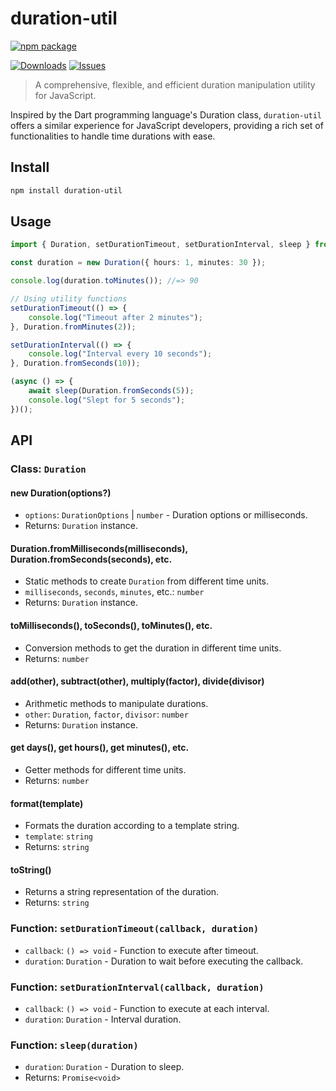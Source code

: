 # duration-util

[![npm package][npm-img]][npm-url]

<!-- [![Build Status][build-img]][build-url] -->

[![Downloads][downloads-img]][downloads-url]
[![Issues][issues-img]][issues-url]

> A comprehensive, flexible, and efficient duration manipulation utility for JavaScript.

Inspired by the Dart programming language's Duration class, `duration-util` offers a similar experience for JavaScript developers, providing a rich set of functionalities to handle time durations with ease.

## Install

```bash
npm install duration-util
```

## Usage

```ts
import { Duration, setDurationTimeout, setDurationInterval, sleep } from "duration-util";

const duration = new Duration({ hours: 1, minutes: 30 });

console.log(duration.toMinutes()); //=> 90

// Using utility functions
setDurationTimeout(() => {
	console.log("Timeout after 2 minutes");
}, Duration.fromMinutes(2));

setDurationInterval(() => {
	console.log("Interval every 10 seconds");
}, Duration.fromSeconds(10));

(async () => {
	await sleep(Duration.fromSeconds(5));
	console.log("Slept for 5 seconds");
})();
```

## API

### Class: `Duration`

#### new Duration(options?)

- `options`: `DurationOptions` | `number` - Duration options or milliseconds.
- Returns: `Duration` instance.

#### Duration.fromMilliseconds(milliseconds), Duration.fromSeconds(seconds), etc.

- Static methods to create `Duration` from different time units.
- `milliseconds`, `seconds`, `minutes`, etc.: `number`
- Returns: `Duration` instance.

#### toMilliseconds(), toSeconds(), toMinutes(), etc.

- Conversion methods to get the duration in different time units.
- Returns: `number`

#### add(other), subtract(other), multiply(factor), divide(divisor)

- Arithmetic methods to manipulate durations.
- `other`: `Duration`, `factor`, `divisor`: `number`
- Returns: `Duration` instance.

#### get days(), get hours(), get minutes(), etc.

- Getter methods for different time units.
- Returns: `number`

#### format(template)

- Formats the duration according to a template string.
- `template`: `string`
- Returns: `string`

#### toString()

- Returns a string representation of the duration.
- Returns: `string`

### Function: `setDurationTimeout(callback, duration)`

- `callback`: `() => void` - Function to execute after timeout.
- `duration`: `Duration` - Duration to wait before executing the callback.

### Function: `setDurationInterval(callback, duration)`

- `callback`: `() => void` - Function to execute at each interval.
- `duration`: `Duration` - Interval duration.

### Function: `sleep(duration)`

- `duration`: `Duration` - Duration to sleep.
- Returns: `Promise<void>`

[build-img]: https://github.com/gypsydangerous/duration-util/actions/workflows/release.yml/badge.svg
[build-url]: https://github.com/gypsydangerous/duration-util/actions/workflows/release.yml
[downloads-img]: https://img.shields.io/npm/dt/duration-util
[downloads-url]: https://www.npmtrends.gypsydangerous/duration-util
[npm-img]: https://img.shields.io/npm/v/duration-util
[npm-url]: https://www.npmjs.com/package/duration-util
[issues-img]: https://img.shields.io/github/issues/gypsydangerous/duration-util
[issues-url]: https://github.com/gypsydangerous/duration-util/issues
[codecov-img]: https://codecov.io/gh/gypsydangerous/duration-util/branch/main/graph/badge.svg
[codecov-url]: https://codecov.io/gh/gypsydangerous/duration-util
[semantic-release-img]: https://img.shields.io/badge/%20%20%F0%9F%93%A6%F0%9F%9A%80-semantic--release-e10079.svg
[semantic-release-url]: https://github.com/semantic-release/semantic-release
[commitizen-img]: https://img.shields.io/badge/commitizen-friendly-brightgreen.svg
[commitizen-url]: http://commitizen.github.io/cz-cli/
